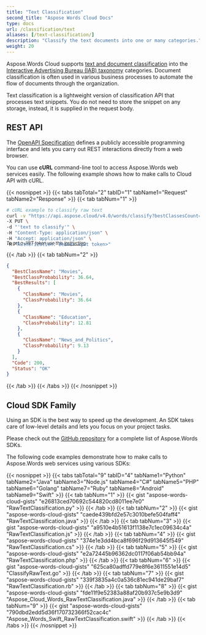 ```yaml
---
title: "Text Classification"
second_title: "Aspose Words Cloud Docs"
type: docs
url: /classification/text
aliases: [/text-classification/]
description: "Classify the text documents into one or many categories."
weight: 20
---
```


Aspose.Words Cloud supports [text and document classification](https://en.wikipedia.org/wiki/Document_classification) into the [Interactive Advertising Bureau (IAB) taxonomy](https://www.iab.com/guidelines/taxonomy/) categories. Document classification is often used in various business processes to automate the flow of documents through the organization.

Text classification is a lightweight version of classification API that processes text snippets. You do not need to store the snippet on any storage, instead, it is supplied in the request body.

## REST API

The [OpenAPI Specification](https://apireference.aspose.cloud/words/#/Classification/Classify) defines a publicly accessible programming interface and lets you carry out REST interactions directly from a web browser.

You can use **cURL** command-line tool to access Aspose.Words web services easily. The following example shows how to make calls to Cloud API with cURL.

{{< nosnippet >}}
{{< tabs tabTotal="2" tabID="1" tabName1="Request" tabName2="Response" >}}
{{< tab tabNum="1" >}}

```bash
# cURL example to classify raw text
curl -v "https://api.aspose.cloud/v4.0/words/classify?bestClassesCount=3" \
-X PUT \
-d "'text to classify'" \
-H "Content-Type: application/json" \
-H "Accept: application/json" \
-H "Authorization: Bearer <jwt token>"
```
<p style="margin-top:-32px;font-size:80%;font-style:italic">To get a JWT token use this <a href="/words/getting-started/quickstart/">instruction</a></p>

{{< /tab >}}
{{< tab tabNum="2" >}}

```json
{
  "BestClassName": "Movies",
  "BestClassProbability": 36.64,
  "BestResults": [
    {
      "ClassName": "Movies",
      "ClassProbability": 36.64
    },
    {
      "ClassName": "Education",
      "ClassProbability": 12.81
    },
    {
      "ClassName": "News_and_Politics",
      "ClassProbability": 9.13
    }
  ],
  "Code": 200,
  "Status": "OK"
} 
```

{{< /tab >}}
{{< /tabs >}}
{{< /nosnippet >}}

## Cloud SDK Family

Using an SDK is the best way to speed up the development. An SDK takes care of low-level details and lets you focus on your project tasks.

Please check out the [GitHub repository](https://github.com/aspose-words-cloud) for a complete list of Aspose.Words SDKs.

The following code examples demonstrate how to make calls to Aspose.Words web services using various SDKs:

{{< nosnippet >}}
{{< tabs tabTotal="9" tabID="4" tabName1="Python" tabName2="Java" tabName3="Node.js" tabName4="C#" tabName5="PHP" tabName6="Golang" tabName7="Ruby" tabName8="Android" tabName9="Swift" >}}
{{< tab tabNum="1" >}}
{{< gist "aspose-words-cloud-gists" "e26813ced70692c544820cd8011ee7e0" "RawTextClassification.py" >}}
{{< /tab >}}
{{< tab tabNum="2" >}}
{{< gist "aspose-words-cloud-gists" "caede439bfd2e57c3010befe504faff4" "RawTextClassification.java" >}}
{{< /tab >}}
{{< tab tabNum="3" >}}
{{< gist "aspose-words-cloud-gists" "a9510e4b51613f1138e7c1ec09634c4a" "RawTextClassification.js" >}}
{{< /tab >}}
{{< tab tabNum="4" >}}
{{< gist "aspose-words-cloud-gists" "374e1e3dd4bca8f696f29d913645f549" "RawTextClassification.cs" >}}
{{< /tab >}}
{{< tab tabNum="5" >}}
{{< gist "aspose-words-cloud-gists" "e2a72445b96362dc0117f06ab54bb94a" "RawTextClassification.php" >}}
{{< /tab >}}
{{< tab tabNum="6" >}}
{{< gist "aspose-words-cloud-gists" "625ca80adffd779e8f6e3611551e14d5" "ClassifyRawText.go" >}}
{{< /tab >}}
{{< tab tabNum="7" >}}
{{< gist "aspose-words-cloud-gists" "339f3835a4c0a536c81ec941de29baf7" "RawTextClassification.rb" >}}
{{< /tab >}}
{{< tab tabNum="8" >}}
{{< gist "aspose-words-cloud-gists" "fde11f9e52383a88af20b937c5e9b3d9" "Aspose_Cloud_Words_RawTextClassification.java" >}}
{{< /tab >}}
{{< tab tabNum="9" >}}
{{< gist "aspose-words-cloud-gists" "790dbd2edd5d36f170732366f52cac4c" "Aspose_Words_Swift_RawTextClassification.swift" >}}
{{< /tab >}}
{{< /tabs >}}
{{< /nosnippet >}}
